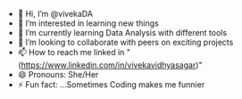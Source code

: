 - 👋 Hi, I’m @vivekaDA
- 👀 I’m interested in learning new things
- 🌱 I’m currently learning Data Analysis with different tools
- 💞️ I’m looking to collaborate with peers on exciting projects
- 📫 How to reach me linked in "(https://www.linkedin.com/in/vivekavidhyasagar)"
- 😄 Pronouns: She/Her
- ⚡ Fun fact: ...Sometimes Coding makes me funnier

<!---
vivekaDA/vivekaDA is a ✨ special ✨ repository because its `README.md` (this file) appears on your GitHub profile.
You can click the Preview link to take a look at your changes.
--->
